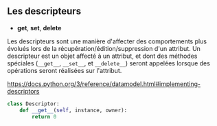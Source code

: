 ## Les descripteurs

- __get__, __set__, __delete__

Les descripteurs sont une manière d'affecter des comportements plus évolués lors de la récupération/édition/suppression d'un attribut. Un descripteur est un objet affecté à un attribut, et dont des méthodes spéciales (`__get__`, `__set__`, et `__delete__`) seront appelées lorsque des opérations seront réalisées sur l'attribut.

https://docs.python.org/3/reference/datamodel.html#implementing-descriptors

```python
class Descriptor:
    def __get__(self, instance, owner):
        return 0
```

